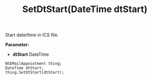 ﻿---
uid: crmscript_ref_NSEMailAppointment_SetDtStart
title: SetDtStart(DateTime dtStart)
intellisense: NSEMailAppointment.SetDtStart
keywords: NSEMailAppointment, GetDtStart
so.topic: reference
---

Start date/time in ICS file.

**Parameter:** 
 - **dtStart** DateTime

```crmscript
NSEMailAppointment thing;
DateTime dtStart;
thing.SetDtStart(dtStart);
```

